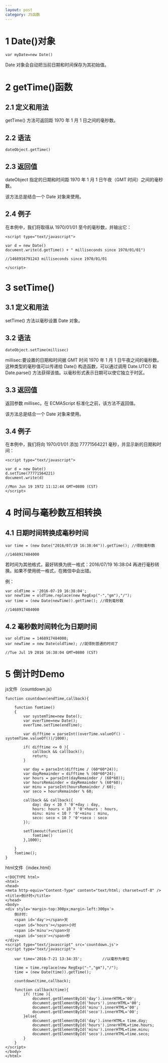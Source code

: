 ```yaml
---
layout: post
category: JS函数
---
```


# 1 Date()对象

```
var myDate=new Date()
```

Date 对象会自动把当前日期和时间保存为其初始值。

# 2 getTime()函数

## 2.1 定义和用法

getTime() 方法可返回距 1970 年 1 月 1 日之间的毫秒数。

## 2.2 语法

```
dateObject.getTime()
```

## 2.3 返回值

dateObject 指定的日期和时间距 1970 年 1 月 1 日午夜（GMT 时间）之间的毫秒数。

该方法总是结合一个 Date 对象来使用。

## 2.4 例子

在本例中，我们将取得从 1970/01/01 至今的毫秒数，并输出它：

```
<script type="text/javascript">

var d = new Date()
document.write(d.getTime() + " milliseconds since 1970/01/01")

//1468916791243 milliseconds since 1970/01/01

</script>
```

# 3 setTime()

## 3.1 定义和用法

setTime() 方法以毫秒设置 Date 对象。

## 3.2 语法

```
dateObject.setTime(millisec)
```

millisec:要设置的日期和时间据 GMT 时间 1970 年 1 月 1 日午夜之间的毫秒数。这种类型的毫秒值可以传递给 Date() 构造函数，可以通过调用 Date.UTC() 和 Date.parse() 方法获得该值。以毫秒形式表示日期可以使它独立于时区。

## 3.3 返回值

返回参数 millisec。在 ECMAScript 标准化之前，该方法不返回值。

该方法总是结合一个 Date 对象来使用。

## 3.4 例子

在本例中，我们将向 1970/01/01 添加 77771564221 毫秒，并显示新的日期和时间：

```
<script type="text/javascript">

var d = new Date()
d.setTime(77771564221)
document.write(d)

//Mon Jun 19 1972 11:12:44 GMT+0800 (CST)
</script>
```

# 4 时间与毫秒数互相转换

## 4.1 日期时间转换成毫秒时间

```
var time = (new Date("2016/07/19 16:38:04")).getTime(); //得到毫秒数  

//1468917484000
```

若时间为其他格式，最好转换为统一格式：2016/07/19 16:38:04 再进行毫秒转换。如果不使用统一格式，在微信中会出错。

例：

```
var oldTime = '2016-07-19 16:38:04';
var newTime = oldTime.replace(new RegExp("-","gm"),"/");
var time = (new Date(newTime)).getTime(); //得到毫秒数

//1468917484000
```

## 4.2 毫秒数时间转化为日期时间

```
var oldTime = 1468917484000;
var newTime = new Date(oldTime); //就得到普通的时间了 

//Tue Jul 19 2016 16:38:04 GMT+0800 (CST)
```

# 5 倒计时Demo

js文件（countdown.js）
```
function countdown(endTime,callback){

    function fomtime()
    {
        var systemTime=new Date();
        var overTime=new Date();
        overTime.setTime(endTime);

        var difftime = parseInt((overTime.valueOf() - systemTime.valueOf())/1000);

        if( difftime <= 0 ){
            callback && callback();
            return;
        }

        var day = parseInt(difftime / (60*60*24));
        var dayRemainder = difftime % (60*60*24);
        var hours = parseInt(dayRemainder / (60*60));
        var hoursRemainder = dayRemainder % (60*60);
        var minu = parseInt(hoursRemainder / 60);
        var seco = hoursRemainder % 60;

        callback && callback({
            day: day < 10 ? '0'+day : day,
            hours: hours < 10 ? '0'+hours : hours,
            minu: minu < 10 ? '0'+minu : minu,
            seco: seco < 10 ? '0'+seco : seco
        });

        setTimeout(function(){
            fomtime()
        },1000);
        
    }
    fomtime();
}
```

html文件（index.html）

```
<!DOCTYPE html>
<html>
<head>
<meta http-equiv="Content-Type" content="text/html; charset=utf-8" />
<title>倒计时</title>
</head>
<body>
<div style='margin-top:300px;margin-left:300px'>
    倒计时:
    <span id='day'></span>天
    <span id='hours'></span>小时
    <span id='minu'></span>分
    <span id='seco'></span>秒
</div>
<script type="text/javascript" src='countdown.js'>
<script type="text/javascript">

    var time='2016-7-21 13:34:35';         //以毫秒为单位

    time = time.replace(new RegExp("-","gm"),"/");
    time = (new Date(time)).getTime();

    countdown(time,callback);

    function callback(time){
        if( !time ){
            document.getElementById('day').innerHTML='00';
            document.getElementById('hours').innerHTML='00';
            document.getElementById('minu').innerHTML='00';
            document.getElementById('seco').innerHTML='00';
        }else{
            document.getElementById('day').innerHTML= time.day;
            document.getElementById('hours').innerHTML=time.hours;
            document.getElementById('minu').innerHTML=time.minu;
            document.getElementById('seco').innerHTML=time.seco;
        }
    }
</script>
</body>
</html>
```

